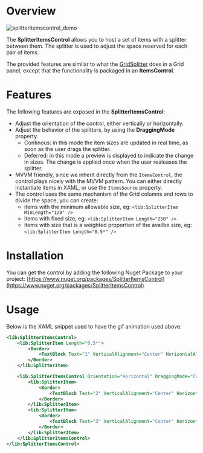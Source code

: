# Overview

![splitteritemscontrol_demo](https://cloud.githubusercontent.com/assets/1153480/6123989/6e38b314-b109-11e4-8f0a-080eb2206872.gif)

The **SplitterItemsControl** allows you to host a set of items with a splitter between them. The splitter is used to adjust the space reserved for each pair of items.

The provided features are similar to what the [GridSplitter](https://msdn.microsoft.com/en-us/library/system.windows.controls.gridsplitter(v=vs.110).aspx) does in a Grid panel, except that the functionality is packaged in an **ItemsControl**.

# Features
The following features are exposed in the **SplitterItemsControl**:
 * Adjust the orientation of the control, either vertically or horizontally.
 * Adjust the behavior of the splitters, by using the **DraggingMode** property.
     - Continous: in this mode the item sizes are updated in real time, as soon as the user drags the splitter.
     - Deferred: in this mode a preview is displayed to indicate the change in sizes. The change is applied once when the user realeases the splitter.
 * MVVM friendly, since we inherit directly from the `ItemsControl`, the control plays nicely with the MVVM pattern. You can either directly instantiate items in XAML, or use the `ItemsSource` property.
 * The control uses the same mechanism of the Grid columns and rows to divide the space, you can create:
     - items with the minimum allowable size, eg: `<lib:SplitterItem MinLength="120" />`
     - items with fixed size, eg: `<lib:SplitterItem Length="250" />`
     - items with size that is a weighted proportion of the availbe size, eg: `<lib:SplitterItem Length="0.5*" />`

# Installation
You can get the control by adding the following Nuget Package to your project:
[https://www.nuget.org/packages/SplitterItemsControl](https://www.nuget.org/packages/SplitterItemsControl)

# Usage
Below is the XAML snippet used to have the gif animation used above:

``` xml
<lib:SplitterItemsControl>
    <lib:SplitterItem Length="0.5*">
        <Border>
            <TextBlock Text="1" VerticalAlignment="Center" HorizontalAlignment="Center" FontSize="30" />
        </Border>
    </lib:SplitterItem>

    <lib:SplitterItemsControl Orientation="Horizontal" DraggingMode="Continuous">
        <lib:SplitterItem>
            <Border>
                <TextBlock Text="2" VerticalAlignment="Center" HorizontalAlignment="Center" FontSize="30" />
            </Border>
        </lib:SplitterItem>
        <lib:SplitterItem>
            <Border>
                <TextBlock Text="3" VerticalAlignment="Center" HorizontalAlignment="Center" FontSize="30" />
            </Border>
        </lib:SplitterItem>
    </lib:SplitterItemsControl>
</lib:SplitterItemsControl>
```
